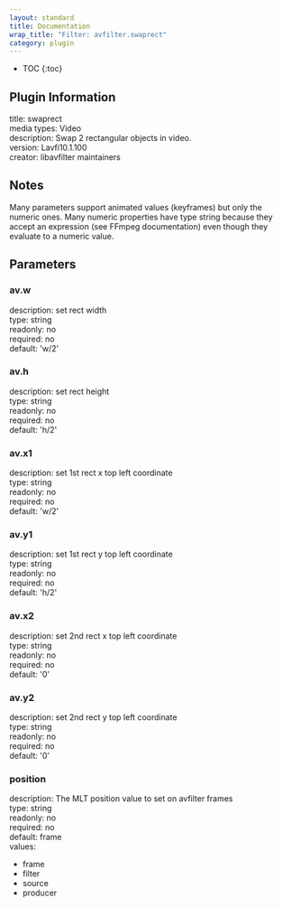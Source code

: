 ```yaml
---
layout: standard
title: Documentation
wrap_title: "Filter: avfilter.swaprect"
category: plugin
---
```

* TOC
{:toc}

## Plugin Information

title: swaprect  
media types:
Video  
description: Swap 2 rectangular objects in video.  
version: Lavfi10.1.100  
creator: libavfilter maintainers  

## Notes

Many parameters support animated values (keyframes) but only the numeric ones. Many numeric properties have type string because they accept an expression (see FFmpeg documentation) even though they evaluate to a numeric value.

## Parameters

### av.w

  
description:
set rect width  
type: string  
readonly: no  
required: no  
default: 'w/2'  

### av.h

  
description:
set rect height  
type: string  
readonly: no  
required: no  
default: 'h/2'  

### av.x1

  
description:
set 1st rect x top left coordinate  
type: string  
readonly: no  
required: no  
default: 'w/2'  

### av.y1

  
description:
set 1st rect y top left coordinate  
type: string  
readonly: no  
required: no  
default: 'h/2'  

### av.x2

  
description:
set 2nd rect x top left coordinate  
type: string  
readonly: no  
required: no  
default: '0'  

### av.y2

  
description:
set 2nd rect y top left coordinate  
type: string  
readonly: no  
required: no  
default: '0'  

### position

  
description:
The MLT position value to set on avfilter frames  
type: string  
readonly: no  
required: no  
default: frame  
values:  

* frame
* filter
* source
* producer

